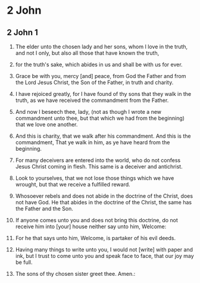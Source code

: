 # 2 John

## 2 John 1

1. The elder unto the chosen lady and her sons, whom I love in the truth, and not I only, but also all those that have known the truth,

2. for the truth's sake, which abides in us and shall be with us for ever.

3. Grace be with you, mercy [and] peace, from God the Father and from the Lord Jesus Christ, the Son of the Father, in truth and charity.

4. I have rejoiced greatly, for I have found of thy sons that they walk in the truth, as we have received the commandment from the Father.

5. And now I beseech thee, lady, (not as though I wrote a new commandment unto thee, but that which we had from the beginning) that we love one another.

6. And this is charity, that we walk after his commandment. And this is the commandment, That ye walk in him, as ye have heard from the beginning.

7. For many deceivers are entered into the world, who do not confess Jesus Christ coming in flesh. This same is a deceiver and antichrist.

8. Look to yourselves, that we not lose those things which we have wrought, but that we receive a fulfilled reward.

9. Whosoever rebels and does not abide in the doctrine of the Christ, does not have God. He that abides in the doctrine of the Christ, the same has the Father and the Son.

10. If anyone comes unto you and does not bring this doctrine, do not receive him into [your] house neither say unto him, Welcome:

11. For he that says unto him, Welcome, is partaker of his evil deeds.

12. Having many things to write unto you, I would not [write] with paper and ink, but I trust to come unto you and speak face to face, that our joy may be full.

13. The sons of thy chosen sister greet thee. Amen.:

